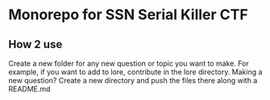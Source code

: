 # Monorepo for SSN Serial Killer CTF

## How 2 use
Create a new folder for any new question or topic you want to make. For example, if you want to add to lore, contribute in the lore directory. Making a new question? Create a new directory and push the files there along with a README.md